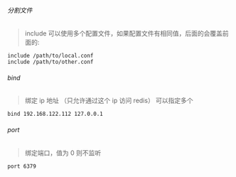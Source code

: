 ###### 分割文件

> include 可以使用多个配置文件，如果配置文件有相同值，后面的会覆盖前面的:

```
include /path/to/local.conf
include /path/to/other.conf
```

###### bind

> 绑定 ip 地址 （只允许通过这个 ip 访问 redis） 可以指定多个

```
bind 192.168.122.112 127.0.0.1
```

###### port

> 绑定端口，值为 0 则不监听

```
port 6379
```

